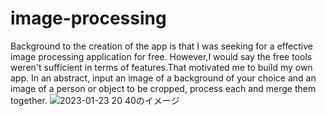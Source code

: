 # image-processing
Background to the creation of the app is that I was seeking for a effective image processing application for free. However,I would say the free tools weren't sufficient in terms of features.That motivated me to build my own app.
In an abstract, input an image of a background of your choice and an image of a person or object to be cropped, process each and merge them together.
![2023-01-23 20 40のイメージ](https://user-images.githubusercontent.com/64636363/214032504-5934db0e-46da-4289-b7be-f21c7a2c00da.jpg)


